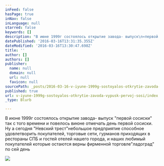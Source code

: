 ```yaml
---
inFeed: false
hasPage: true
inNav: false
inLanguage: null
starred: false
keywords: []
description: "В июне 1999г состоялось открытие завода- выпуск\n«первой сосиски”так с того времени и повелось виюне\nотмечать день первой сосиски. Ну а сегодня “Невский трест”небольшое предприятие способное\nудовлетворить покупателей,торговые\nсети,гурманов\nприходящих в рестораны СПБ и гостей отелей нашего города, и наших любимый покупателей которые\nостаются верны фирменной торговле“ладоград”\_по сей день"
datePublished: '2016-03-16T13:31:35.355Z'
dateModified: '2016-03-16T13:30:47.698Z'
title: ''
author: []
authors: []
publisher:
  name: null
  domain: null
  url: null
  favicon: null
sourcePath: _posts/2016-03-16-v-iyune-1999g-sostoyalos-otkrytie-zavoda-vypusk-pervoj-sosi.md
published: true
url: v-iyune-1999g-sostoyalos-otkrytie-zavoda-vypusk-pervoj-sosi/index.html
_type: Blurb

---
```

В июне 1999г состоялось открытие завода- выпуск "первой сосиски" так с того времени и повелось виюне
отмечать день первой сосиски. Ну а сегодня "Невский трест"небольшое предприятие способное
удовлетворить покупателей, торговые
сети, гурманов
приходящих в рестораны СПБ и гостей отелей нашего города, и наших любимый покупателей которые
остаются верны фирменной торговле"ладоград" по сей день

![](https://the-grid-user-content.s3-us-west-2.amazonaws.com/d25bc72e-e463-49dc-b169-6b76c38d2830.jpg)
